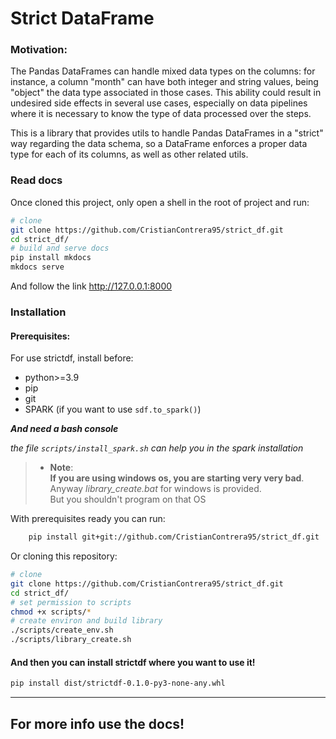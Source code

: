 # Strict DataFrame


### Motivation:

The Pandas DataFrames can handle mixed data types on the columns: for instance, a column "month" can have both integer and string values, being "object" the data type associated in those cases. This ability could result in undesired side effects in several use cases, especially on data pipelines where it is necessary to know the type of data processed over the steps.


This is a library that provides utils to handle Pandas DataFrames in a "strict" way regarding the data schema, so a DataFrame enforces a proper data type for each of its columns, as well as other related utils.


### Read docs
Once cloned this project, only open a shell in the root of project and run:
``` bash
# clone
git clone https://github.com/CristianContrera95/strict_df.git
cd strict_df/
# build and serve docs
pip install mkdocs
mkdocs serve
```
And follow the link http://127.0.0.1:8000


### Installation

#### Prerequisites:
For use strictdf, install before:
- python>=3.9
- pip
- git
- SPARK (if you want to use `sdf.to_spark()`)

***And need a bash console***
  
*the file `scripts/install_spark.sh` can help you in the spark installation*



>- **Note**:  
    **If you are using windows os, you are starting very very bad**.   
    Anyway *library_create.bat* for windows is provided.  
    But you shouldn't program on that OS

With prerequisites ready you can run:

``` bash
    pip install git+git://github.com/CristianContrera95/strict_df.git
```

Or cloning this repository:

``` bash
# clone
git clone https://github.com/CristianContrera95/strict_df.git
cd strict_df/
# set permission to scripts
chmod +x scripts/*
# create environ and build library
./scripts/create_env.sh
./scripts/library_create.sh
```

#### And then you can install strictdf where you want to use it! 

``` bash
pip install dist/strictdf-0.1.0-py3-none-any.whl
```
---
##  For more info use the docs!
